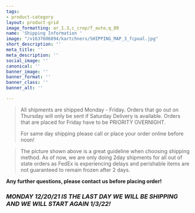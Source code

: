 ```yaml
---
tags:
- product-category
layout: product-grid
image_formatting: ar_1.3,c_crop/f_auto,q_80
name: 'Shipping Information '
image: "/v1637606894/kartchners/SHIPPING_MAP_3_fcpoal.jpg"
short_description: ''
meta_title: ''
meta_description: ''
social_image: ''
canonical: ''
banner_image: ''
banner_format: ''
banner_class: ''
banner_alt: ''

---
```

> All shipments are shipped Monday - Friday. Orders that go out on Thursday will only be sent if Saturday Delivery is available. Orders that are placed for Friday have to be PRIORITY OVERNIGHT.
>
> For same day shipping please call or place your order online before noon!

> The picture shown above is a great guideline when choosing shipping method. As of now, we are only doing 2day shipments for all out of state orders as FedEx is experiencing delays and perishable items are not guaranteed to remain frozen after 2 days.

**Any further questions, please contact us before placing order!**

### **_MONDAY 12/20/21 IS THE LAST DAY WE WILL BE SHIPPING AND WE WILL START AGAIN 1/3/22!_**